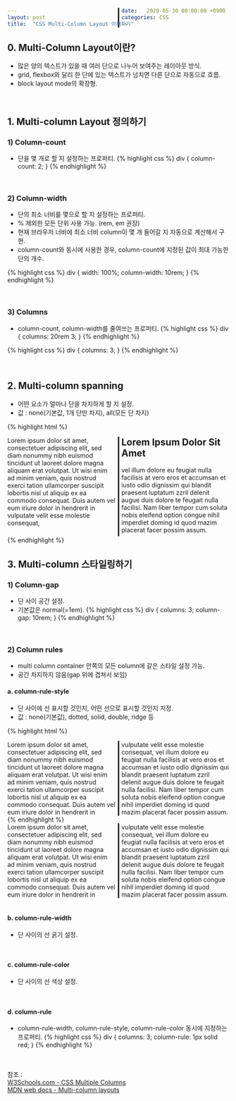 ```yaml
---
layout: post
title:  "CSS Multi-Column Layout 이해하기"
date:   2020-05-30 00:00:00 +0900
categories: CSS
---
```


## 0. Multi-Column Layout이란?
- 많은 양의 텍스트가 있을 때 여러 단으로 나누어 보여주는 레이아웃 방식. 
- grid, flexbox와 달리 한 단에 있는 텍스트가 넘치면 다른 단으로 자동으로 흐름.
- block layout mode의 확장형. 

<br/>

## 1. Multi-column Layout 정의하기 
### 1) Column-count
- 단을 몇 개로 할 지 설정하는 프로퍼티.
{% highlight css %}
div {
    column-count: 2;
} 
{% endhighlight %}

<br/>

### 2) Column-width
- 단의 최소 너비를 몇으로 할 지 설정하는 프로퍼티.
- % 제외한 모든 단위 사용 가능. (rem, em 권장) 
- 현재 브라우저 너비에 최소 너비 column이 몇 개 들어갈 지 자동으로 계산해서 구현. 
- column-count와 동시에 사용한 경우, column-count에 지정된 값이 최대 가능한 단의 개수. 

{% highlight css %}
div {
    width: 100%;
    column-width: 10rem; 
} 
{% endhighlight %}

<br/>

### 3) Columns
- column-count, column-width를 줄여쓰는 프로퍼티.
{% highlight css %}
div {
    columns: 20rem 3; 
} 
{% endhighlight %}

{% highlight css %}
div {
    columns: 3; 
} 
{% endhighlight %}

<br/>

## 2. Multi-column spanning
- 어떤 요소가 얼마나 단을 차지하게 할 지 설정. 
- 값 : none(기본값, 1개 단만 차지), all(모든 단 차지)

{% highlight html %}
<head>
<style> 
div {
  column-count: 3;
}

h2 {
  column-span: all;
}
</style>
</head>

<body>
<div>
Lorem ipsum dolor sit amet, consectetuer adipiscing elit, 
sed diam nonummy nibh euismod tincidunt ut laoreet dolore magna 
aliquam erat volutpat. Ut wisi enim ad minim veniam, quis nostrud 
exerci tation ullamcorper suscipit lobortis nisl ut aliquip ex 
ea commodo consequat. Duis autem vel eum iriure dolor in hendrerit 
in vulputate velit esse molestie consequat,
<h2>Lorem Ipsum Dolor Sit Amet</h2> vel illum dolore eu feugiat nulla 
facilisis at vero eros et accumsan et iusto odio dignissim qui 
blandit praesent luptatum zzril delenit augue duis dolore te feugait 
nulla facilisi. Nam liber tempor cum soluta nobis eleifend option congue 
nihil imperdiet doming id quod mazim placerat facer possim assum.
</div>
</body>
{% endhighlight %}

<br/>

## 3. Multi-column 스타일링하기
### 1) Column-gap
- 단 사이 공간 설정.
- 기본값은 normal(=1em).
{% highlight css %}
div {
    columns: 3; 
    column-gap: 10rem;
} 
{% endhighlight %}

<br/>

### 2) Column rules
- multi column container 안쪽의 모든 column에 같은 스타일 설정 가능. 
- 공간 차지하지 않음(gap 위에 겹쳐서 보임)

#### a. column-rule-style
- 단 사이에 선 표시할 것인지, 어떤 선으로 표시할 것인지 지정. 
- 값 : none(기본값), dotted, solid, double, ridge 등

{% highlight html %}
<head>
<style>
div {
  column-width: 10rem;
  column-rule-style: solid;
}
</style>
</head>

<body>
<div>
Lorem ipsum dolor sit amet, consectetuer adipiscing elit, 
sed diam nonummy nibh euismod tincidunt ut laoreet dolore 
magna aliquam erat volutpat. Ut wisi enim ad minim veniam, 
quis nostrud exerci tation ullamcorper suscipit lobortis nisl 
ut aliquip ex ea commodo consequat. Duis autem vel eum iriure dolor 
in hendrerit in vulputate velit esse molestie consequat, 
vel illum dolore eu feugiat nulla facilisis at vero eros et 
accumsan et iusto odio dignissim qui blandit praesent luptatum 
zzril delenit augue duis dolore te feugait nulla facilisi. 
Nam liber tempor cum soluta nobis eleifend option congue nihil 
imperdiet doming id quod mazim placerat facer possim assum.
</div>
</body>
{% endhighlight %}

<div style="column-width: 10rem;column-rule-style: solid;">
Lorem ipsum dolor sit amet, consectetuer adipiscing elit, sed diam nonummy nibh euismod tincidunt ut laoreet dolore magna aliquam erat volutpat. Ut wisi enim ad minim veniam, quis nostrud exerci tation ullamcorper suscipit lobortis nisl ut aliquip ex ea commodo consequat. Duis autem vel eum iriure dolor in hendrerit in vulputate velit esse molestie consequat, vel illum dolore eu feugiat nulla facilisis at vero eros et accumsan et iusto odio dignissim qui blandit praesent luptatum zzril delenit augue duis dolore te feugait nulla facilisi. Nam liber tempor cum soluta nobis eleifend option congue nihil imperdiet doming id quod mazim placerat facer possim assum.
</div>

<br/>

#### b. column-rule-width
- 단 사이의 선 굵기 설정.

<br/>

#### c. column-rule-color
- 단 사이의 선 색상 설정.

<br/>

#### d. column-rule
- column-rule-width, column-rule-style, column-rule-color 동시에 지정하는 프로퍼티.
{% highlight css %}
div {
    columns: 3; 
    column-rule: 1px solid red;
} 
{% endhighlight %}


<br/><br/>
참조 :<br/>
[W3Schools.com - CSS Multiple Columns](https://www.w3schools.com/css/css3_multiple_columns.asp)<br/>
[MDN web docs - Multi-column layouts](https://developer.mozilla.org/en-US/docs/Web/CSS/CSS_Columns)